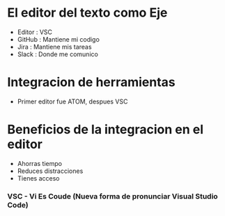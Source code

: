 # El editor del texto como Eje

* Editor : VSC
* GitHub : Mantiene mi codigo
* Jira : Mantiene mis tareas
* Slack : Donde me comunico
  
# Integracion de herramientas

* Primer editor fue ATOM, despues VSC 
  
# Beneficios de la integracion en el editor

* Ahorras tiempo
* Reduces distracciones
* Tienes acceso 
  
### VSC - Vi Es Coude (Nueva forma de pronunciar Visual Studio Code)